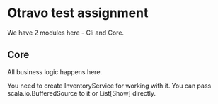 # Otravo test assignment

We have 2 modules here - Cli and Core.

## Core

All business logic happens here.

You need to create InventoryService for working with it. You can pass scala.io.BufferedSource
to it or List\[Show\] directly.
